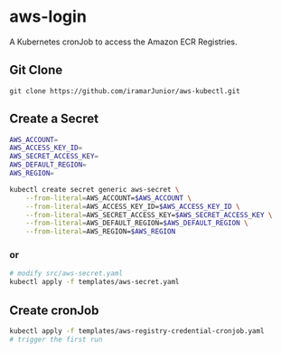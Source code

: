 # aws-login
A Kubernetes cronJob to access the Amazon ECR Registries. 

## Git Clone
```git
git clone https://github.com/iramarJunior/aws-kubectl.git
```

## Create a Secret

```bash
AWS_ACCOUNT=
AWS_ACCESS_KEY_ID=
AWS_SECRET_ACCESS_KEY=
AWS_DEFAULT_REGION=
AWS_REGION=

kubectl create secret generic aws-secret \
    --from-literal=AWS_ACCOUNT=$AWS_ACCOUNT \
    --from-literal=AWS_ACCESS_KEY_ID=$AWS_ACCESS_KEY_ID \
    --from-literal=AWS_SECRET_ACCESS_KEY=$AWS_SECRET_ACCESS_KEY \
    --from-literal=AWS_DEFAULT_REGION=$AWS_DEFAULT_REGION \
    --from-literal=AWS_REGION=$AWS_REGION
```

### or

```bash
# modify src/aws-secret.yaml
kubectl apply -f templates/aws-secret.yaml
```

## Create cronJob
```bash
kubectl apply -f templates/aws-registry-credential-cronjob.yaml
# trigger the first run
``` 
